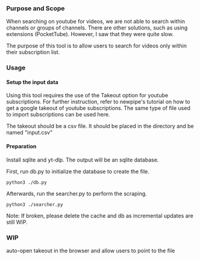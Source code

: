 ### Purpose and Scope
When searching on youtube for videos, we are not able to search within channels or groups of channels. There are other solutions, such as using extensions (PocketTube). However, I saw that they were quite slow.

The purpose of this tool is to allow users to search for videos only within their subscription list.

### Usage
#### Setup the input data
Using this tool requires the use of the Takeout option for youtube subscriptions. For further instruction, refer to newpipe's tutorial on how to get a google takeout of youtube subscriptions. The same type of file used to import subscriptions can be used here.

The takeout should be a csv file. It should be placed in the directory and be named "input.csv"

#### Preparation
Install sqlite and yt-dlp. The output will be an sqlite database.

First, run db.py to initialize the database to create the file.

```
python3 ./db.py
```

Afterwards, run the searcher.py to perform the scraping.

```
python3 ./searcher.py
```

Note: If broken, please delete the cache and db as incremental updates are still WIP.


### WIP
auto-open takeout in the browser and allow users to point to the file